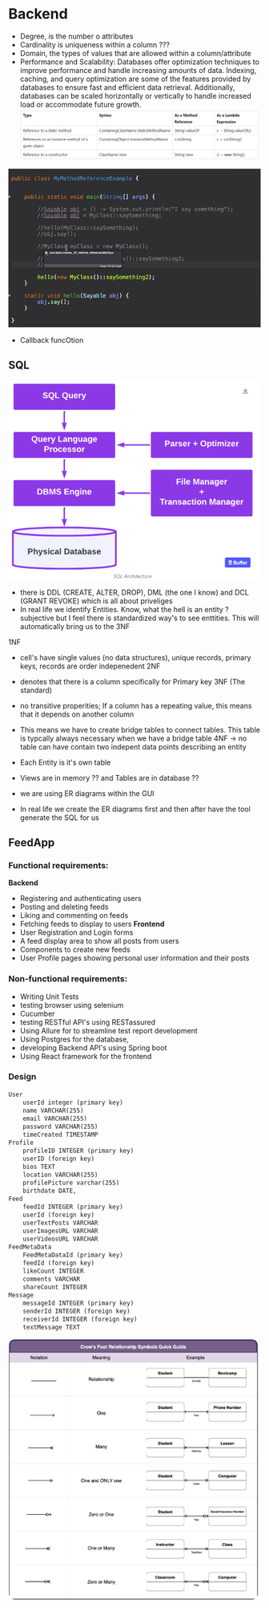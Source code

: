 # Backend
- Degree, is the number o attributes
- Cardinality is uniqueness within a column ???
- Domain, the types of values that are allowed within a column/attribute
- Performance and Scalability: Databases offer optimization techniques to improve performance and handle increasing amounts of data. Indexing, caching, and query optimization are some of the features provided by databases to ensure fast and efficient data retrieval. Additionally, databases can be scaled horizontally or vertically to handle increased load or accommodate future growth.
![alt text](image-18.png)

![alt text](image-19.png)



- Callback funcOtion

## SQL
![alt text](image-21.png)
- there is DDL (CREATE, ALTER, DROP), DML (the one I know) and DCL (GRANT REVOKE) which is all about priveliges
- In real life we identify Entities. Know, what the hell is an entity ? subjective but I feel there is standardized way's to see enttities. This will automatically bring us to the 3NF

1NF
- cell's have single values (no data structures), unique records, primary keys, records are order indepenedent 
2NF
- denotes that there is a column specifically for Primary key
3NF (The standard)
- no transitive properities; If a column has a repeating value, this means that it depends on another column
- This means we have to create bridge tables to connect tables. This table is typcally always necessary when we have a bridge table
4NF -> no table can have contain two indepent data points describing an entity

- Each Entity is it's own table 

- Views are in memory ?? and Tables are in database ??
- we are using ER diagrams within the GUI

- In real life we create the ER diagrams first and then after have the tool generate the SQL for us

## FeedApp
### Functional requirements:
**Backend**
- Registering and authenticating users
- Posting and deleting feeds
- Liking and commenting on feeds
- Fetching feeds to display to users
**Frontend**
- User Registration and Login forms
- A feed display area to show all posts from users
- Components to create new feeds
- User Profile pages showing personal user information and their posts

### Non-functional requirements:
- Writing Unit Tests
- testing browser using selenium
- Cucumber 
- testing RESTful API's using RESTassured
- Using Allure for to streamline test report development
- Using Postgres for the database, 
- developing Backend API's using Spring boot
- Using React framework for the frontend

### Design
```
User
    userId integer (primary key)
    name VARCHAR(255)
    email VARCHAR(255) 
    password VARCHAR(255)
    timeCreated TIMESTAMP
Profile
    profileID INTEGER (primary key)
    userID (foreign key)
    bios TEXT
    location VARCHAR(255)
    profilePicture varchar(255)
    birthdate DATE,
Feed
    feedId INTEGER (primary key)
    userId (foreign key)
    userTextPosts VARCHAR
    userImagesURL VARCHAR
    userVideosURL VARCHAR
FeedMetaData
    FeedMetaDataId (primary key)
    feedId (foreign key)
    likeCount INTEGER
    comments VARCHAR
    shareCount INTEGER
Message
    messageId INTEGER (primary key)
    senderId INTEGER (foreign key)
    receiverId INTEGER (foreign key)
    textMessage TEXT
```
![alt text](image-22.png)